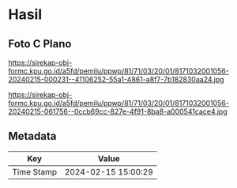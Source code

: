 # Hasil

## Foto C Plano

https://sirekap-obj-formc.kpu.go.id/a5fd/pemilu/ppwp/81/71/03/20/01/8171032001056-20240215-000231--41106252-55a1-4861-a8f7-7b182830aa24.jpg

https://sirekap-obj-formc.kpu.go.id/a5fd/pemilu/ppwp/81/71/03/20/01/8171032001056-20240215-061756--0ccb69cc-827e-4f91-8ba8-a000541cace4.jpg


## Metadata

| Key        | Value               |
| ---------- | ------------------- |
| Time Stamp | 2024-02-15 15:00:29 |




